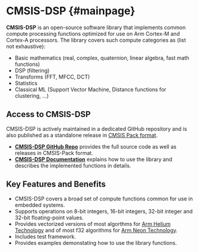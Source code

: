 # CMSIS-DSP {#mainpage}

**CMSIS-DSP** is an open-source software library that implements common compute processing functions optimized for use on Arm Cortex-M and Cortex-A processors. The library covers such compute categories as (list not exhaustive):

 - Basic mathematics (real, complex, quaternion, linear algebra, fast math functions)
 - DSP (filtering)
 - Transforms (FFT, MFCC, DCT)
 - Statistics
 - Classical ML (Support Vector Machine, Distance functions for clustering, ...)

## Access to CMSIS-DSP

CMSIS-DSP is actively maintained in a dedicated GitHub repository and is also published as a standalone release in [CMSIS Pack format]().

 - [**CMSIS-DSP GitHub Repo**](https://github.com/ARM-software/CMSIS-DSP) provides the full source code as well as releases in CMSIS-Pack format.
 - [**CMSIS-DSP Documentation**](https://arm-software.github.io/CMSIS-DSP/latest/) explains how to use the library and describes the implemented functions in details.

## Key Features and Benefits

 - CMSIS-DSP covers a broad set of compute functions common for use in embedded systems.
 - Supports operations on 8-bit integers, 16-bit integers, 32-bit integer and 32-bit floating-point values.
 - Provides vectorized versions of most algorthms for [Arm Helium Technology](https://developer.arm.com/Architectures/Helium) and of most f32 algorithms for [Arm Neon Technology](https://developer.arm.com/Architectures/Neon).
 - Includes test framework.
 - Provides examples demonstating how to use the library functions.

